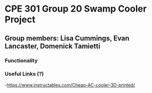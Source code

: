 # CPE 301 Group 20 Swamp Cooler Project
## Group members: Lisa Cummings, Evan Lancaster, Domenick Tamietti

### Functionality


### Useful Links (?)
-https://www.instructables.com/Cheap-AC-cooler-3D-printed/
